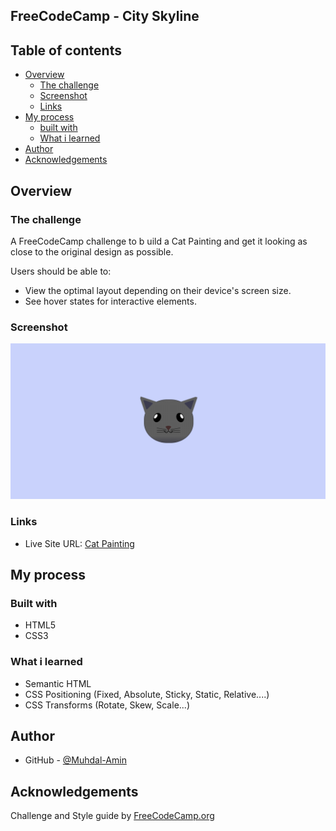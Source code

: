 ## FreeCodeCamp - City Skyline

## Table of contents

- [Overview](#overview)
  - [The challenge](#the-challenge)
  - [Screenshot](#screenshot)
  - [Links](#links)
- [My process](#my-process)
  - [built with](#built-with)
  - [What i learned](#what-i-learned)
- [Author](#author)
- [Acknowledgements](#acknowledgements)


## Overview

### The challenge

A FreeCodeCamp challenge to b uild a Cat Painting and get it looking as close to the original design as possible.


Users should be able to:

- View the optimal layout depending on their device's screen size.
- See hover states for interactive elements.

### Screenshot

![Screenshot](./Cat-Painting.png)

### Links

- Live Site URL: [Cat Painting](https://muhdal-amin.github.io/cat_painting/)

## My process

### Built with

- HTML5
- CSS3

### What i learned

- Semantic HTML
- CSS Positioning (Fixed, Absolute, Sticky, Static, Relative....)
- CSS Transforms (Rotate, Skew, Scale...)


## Author

- GitHub - [@Muhdal-Amin](https://github.com/Muhdal-Amin)


## Acknowledgements

Challenge and Style guide by [FreeCodeCamp.org](https://www.freecodecamp.org/)